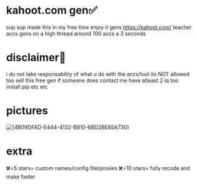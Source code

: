 # kahoot.com gen✅


sup sup made this in my free time enjoy it gens https://kahoot.com/
teacher accs gens on a high thread around 100 accs a 3 seconds

# disclaimer📕


i do not take responsability of what u do with the accs/tool
its NOT allowed too sell this free gen if someone does contact me
have atleast 2 iq too install pip etc etc



# pictures


![{4B09DFAD-E444-4132-B810-6BD2BE85A730}](https://github.com/user-attachments/assets/0ccbac92-b034-4bd9-a017-87cadb6c3f9e)






# extra
❌⭐5 stars= custom names/config file/proxies
❌⭐10 stars= fully recode and make faster

